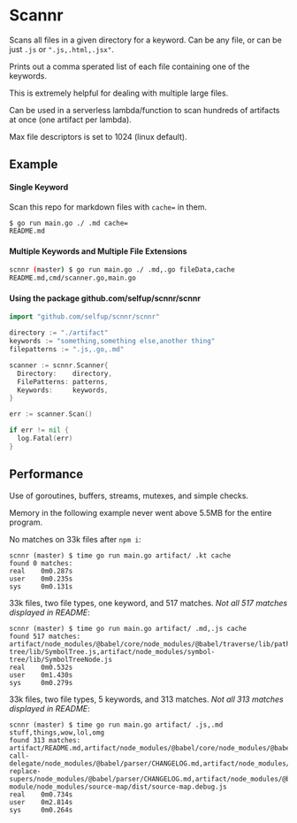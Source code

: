 # Scannr

Scans all files in a given directory for a keyword. Can be any file, or can be just `.js` or `".js,.html,.jsx"`.

Prints out a comma sperated list of each file containing one of the keywords.

This is extremely helpful for dealing with multiple large files.

Can be used in a serverless lambda/function to scan hundreds of artifacts at once (one artifact per lambda).

Max file descriptors is set to 1024 (linux default).

## Example

#### Single Keyword

Scan this repo for markdown files with `cache=` in them.

```bash
$ go run main.go ./ .md cache=
README.md
```

#### Multiple Keywords and Multiple File Extensions

```bash
scnnr (master) $ go run main.go ./ .md,.go fileData,cache
README.md,cmd/scanner.go,main.go
```

#### Using the package github.com/selfup/scnnr/scnnr

```go
import "github.com/selfup/scnnr/scnnr"

directory := "./artifact"
keywords := "something,something else,another thing"
filepatterns := ".js,.go,.md"

scanner := scnnr.Scanner{
  Directory:    directory,
  FilePatterns: patterns,
  Keywords:     keywords,
}

err := scanner.Scan()

if err != nil {
  log.Fatal(err)
}
```

## Performance

Use of goroutines, buffers, streams, mutexes, and simple checks.

Memory in the following example never went above 5.5MB for the entire program.

No matches on 33k files after `npm i`:

```
scnnr (master) $ time go run main.go artifact/ .kt cache
found 0 matches: 
real    0m0.287s
user    0m0.235s
sys     0m0.131s
```

33k files, two file types, one keyword, and 517 matches. _Not all 517 matches displayed in README_:

```
scnnr (master) $ time go run main.go artifact/ .md,.js cache
found 517 matches: artifact/node_modules/@babel/core/node_modules/@babel/traverse/lib/path/index.js,artifact/dist/src.7fec4c36.js,artifact/node_modules/@babel/core/node_modules/@babel/traverse/lib/index.js,artifact/node_modules/symbol-tree/lib/SymbolTree.js,artifact/node_modules/symbol-tree/lib/SymbolTreeNode.js
real    0m0.532s
user    0m1.430s
sys     0m0.279s
```

33k files, two file types, 5 keywords, and 313 matches. _Not all 313 matches displayed in README_:

```
scnnr (master) $ time go run main.go artifact/ .js,.md stuff,things,wow,lol,omg
found 313 matches: artifact/README.md,artifact/node_modules/@babel/core/node_modules/@babel/parser/CHANGELOG.md,artifact/node_modules/@babel/helper-call-delegate/node_modules/@babel/parser/CHANGELOG.md,artifact/node_modules/@babel/core/node_modules/json5/CHANGELOG.md,artifact/node_modules/@babel/generator/node_modules/jsesc/README.md,artifact/node_modules/@babel/helper-replace-supers/node_modules/@babel/parser/CHANGELOG.md,artifact/node_modules/@babel/helpers/node_modules/@babel/parser/CHANGELOG.md,artifact/node_modules/static-module/node_modules/source-map/dist/source-map.debug.js
real    0m0.734s
user    0m2.814s
sys     0m0.264s
```
